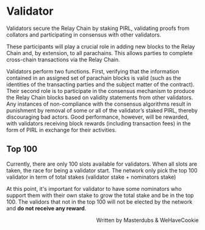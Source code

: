 # Validator




Validators secure the Relay Chain by staking PIRL, validating proofs from collators and participating in consensus with other validators.

These participants will play a crucial role in adding new blocks to the Relay Chain and, by extension, to all parachains. This allows parties to complete cross-chain transactions via the Relay Chain.

Validators perform two functions. First, verifying that the information contained in an assigned set of parachain blocks is valid (such as the identities of the transacting parties and the subject matter of the contract). Their second role is to participate in the consensus mechanism to produce the Relay Chain blocks based on validity statements from other validators. Any instances of non-compliance with the consensus algorithms result in punishment by removal of some or all of the validator’s staked PIRL, thereby discouraging bad actors. Good performance, however, will be rewarded, with validators receiving block rewards (including transaction fees) in the form of PIRL in exchange for their activities.

## Top 100
Currently, there are only 100 slots available for validators. When all slots are taken, the race for being a validator start.
The network only pick the top 100 validator in term of total stakes (validator stake + nominators stake)

At this point, it's important for validator to have some nominators who support them with their own stake to grow the total stake and be in the top 100.
The validors that not in the top 100 will not be elected by the network and **do not receive any reward**. 

<p align=right> Written by Masterdubs & WeHaveCookie </p>
